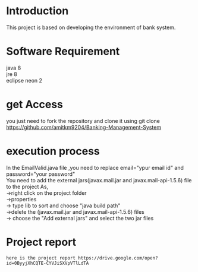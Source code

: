 # Introduction
  This project is based on developing the environment of bank system.
  
# Software Requirement
  java 8<br />
  jre 8<br />
  eclipse neon 2
  
# get Access
  you just need to fork the repository and clone it using git clone https://github.com/amitkm9204/Banking-Management-System
  
# execution process
  In the EmailValid.java file ,you need to replace email="ypur email id" and password="your password"<br />
  You need to add the external jars(javax.mail.jar and javax.mail-api-1.5.6) file to the project As,<br />
        ->right click on the project folder<br />
        ->properties<br />
        -> type lib to sort and choose "java build path"<br />
        ->delete the (javax.mail.jar and javax.mail-api-1.5.6) files<br />
        -> choose the "Add external jars" and select the two jar files
        
        
# Project report
    here is the project report https://drive.google.com/open?id=0ByyjXhCQTE-CYVJiSXVpVTlLdTA
